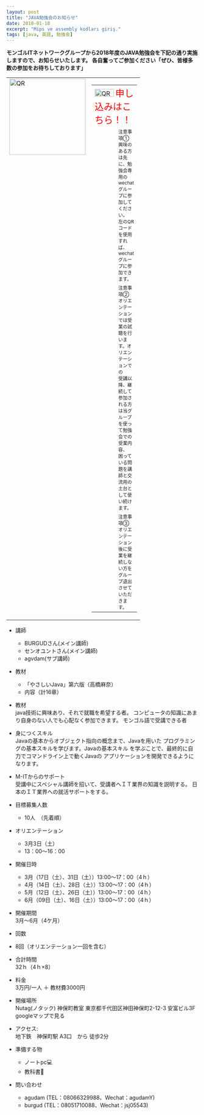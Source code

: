 ```yaml
---
layout: post
title: "JAVA勉強会のお知らせ"
date: 2018-01-18
excerpt: "Mips ve assembly kodları giriş."
tags: [java, 英語, 勉強会]
---
```




**モンゴルITネットワークグループから2018年度のJAVA勉強会を下記の通り実施しますので、お知らせいたします。 各自奮ってご参加ください「ぜひ、皆様多数の参加をお待ちしております」**

<table border="0">
              <tbody><tr style="border: 0px;">
                <td style=" border: 0px;vertical-align: top;">
                  <img width="200px;" height="200px;" src="../img/IMG_3915.JPG" alt="QR">
                </td>
                <td style="border: 0px;">
                  <table>
                    <tbody><tr>
                      <td style="width: 50px;">
                        <img width="50px;" height="20px;" src="../img/a01.gif" alt="QR">
                        <span style="color: red;font-size: 24px;">申し込みはこちら！！</span>
                        <br>
                      </td>
                    </tr>
                    <tr>
                      <td style="padding-left: 70px;"> 
                        <span style="font-size: 12px;">注意事項① <br>興味のある方は先に、勉強会専用のwechatグループに参加してください。<br>左のQRコードを使用すれば、wechat グループに参加できます。</span></td>
                    </tr>
                    <tr>
                      <td style="padding-left: 70px;"> 
                        <span style="font-size: 12px;">注意事項② <br>
                        オリエンテーションでは受業の試聴を行います。オリエンテーションでの<br>受講以降、継続して参加される方は当グループを使って勉強会での受業内容、<br>困っている問題を講師と交流用の土台として使い続けます。</span></td>
                    </tr>
                    <tr>
                       <td style="padding-left: 70px;"> 
                        <span style="font-size: 12px;">注意事項③ <br>オリエンテーション後に受業を継続しない方をグループ退出させていただきます。</span></td>
                    </tr>
                  </tbody></table>
                </td>
              </tr>
            </tbody></table>




- 講師

    - BURGUDさん(メイン講師)
    - センオユントさん(メイン講師)
    - agvdam(サブ講師)

- 教材

    - 「やさしいJava」第六版（高橋麻奈）
    - 内容（計16章）

- 教材  
java技術に興味あり、それで就職を希望する者。
コンピュータの知識にあまり自身のない人でも心配なく参加できます。
モンゴル語で受講できる者

- 身につくスキル  
Javaの基本からオブジェクト指向の概念まで、Javaを用いた プログラミングの基本スキルを学びます。Javaの基本スキル を学ぶことで、最終的に自力でコマンドライン上で動くJavaの アプリケーションを開発できるようになります。

- M-ITからのサポート  
受講中にスペシャル講師を招いて、受講者へＩＴ業界の知識を説明する。
日本のＩＴ業界への就活サポートをする。

- 目標募集人数

    - 10人　（先着順）

- オリエンテーション
    - 3月3日（土）
    - 13：00～16：00

- 開催日時
    - 3月（17日（土）、31日（土））13:00～17：00（4ｈ）
    - 4月（14日（土）、28日（土））13:00～17：00（4ｈ）
    - 5月（12日（土）、26日（土））13:00～17：00（4ｈ）
    - 6月（09日（土）、16日（土））13:00～17：00（4ｈ）

- 開催期間  
3月〜6月（4ケ月）

- 回数  
- 8回（オリエンテーション一回を含む）

- 合計時間  
32ｈ（4ｈ×8）

- 料金  
3万円/一人 ＋ 教材費3000円

- 開催場所  
Nutag(ノタック) 神保町教室
東京都千代田区神田神保町2-12-3 安富ビル3F googleマップで見る

- アクセス:  
地下鉄　神保町駅 A3口　から 徒歩2分

- 準備する物  
    - ノートpc💻
    - 教科書📖

- 問い合わせ

    - agudam (TEL：08066329988、Wechat：agudamY)
    - burgud (TEL：08051710088、Wechat：jsj05543)
